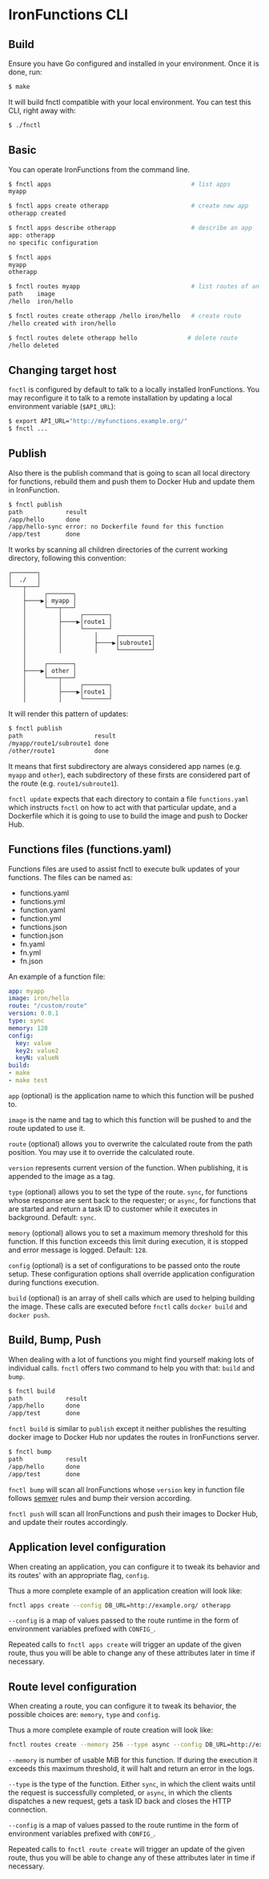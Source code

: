 # IronFunctions CLI

## Build

Ensure you have Go configured and installed in your environment. Once it is
done, run:

```sh
$ make
```

It will build fnctl compatible with your local environment. You can test this
CLI, right away with:

```sh
$ ./fnctl
```

## Basic
You can operate IronFunctions from the command line.

```sh
$ fnctl apps                                       # list apps
myapp

$ fnctl apps create otherapp                       # create new app
otherapp created

$ fnctl apps describe otherapp                     # describe an app
app: otherapp
no specific configuration

$ fnctl apps
myapp
otherapp

$ fnctl routes myapp                               # list routes of an app
path	image
/hello	iron/hello

$ fnctl routes create otherapp /hello iron/hello   # create route
/hello created with iron/hello

$ fnctl routes delete otherapp hello              # delete route
/hello deleted
```

## Changing target host

`fnctl` is configured by default to talk to a locally installed IronFunctions.
You may reconfigure it to talk to a remote installation by updating a local
environment variable (`$API_URL`):
```sh
$ export API_URL="http://myfunctions.example.org/"
$ fnctl ...
```

## Publish

Also there is the publish command that is going to scan all local directory for
functions, rebuild them and push them to Docker Hub and update them in
IronFunction.

```sh
$ fnctl publish
path    	    result
/app/hello	    done
/app/hello-sync	error: no Dockerfile found for this function
/app/test	    done
```

It works by scanning all children directories of the current working directory,
following this convention:

<pre><code>┌───────┐
│  ./   │
└───┬───┘
    │     ┌───────┐
    ├────▶│ myapp │
    │     └───┬───┘
    │         │     ┌───────┐
    │         ├────▶│route1 │
    │         │     └───────┘
    │         │         │     ┌─────────┐
    │         │         ├────▶│subroute1│
    │         │         │     └─────────┘
    │
    │     ┌───────┐
    ├────▶│ other │
    │     └───┬───┘
    │         │     ┌───────┐
    │         ├────▶│route1 │
    │         │     └───────┘</code></pre>


It will render this pattern of updates:

```sh
$ fnctl publish
path    	            result
/myapp/route1/subroute1	done
/other/route1	        done
```

It means that first subdirectory are always considered app names (e.g. `myapp`
and `other`), each subdirectory of these firsts are considered part of the route
(e.g. `route1/subroute1`).

`fnctl update` expects that each directory to contain a file `functions.yaml`
which instructs `fnctl` on how to act with that particular update, and a
Dockerfile which it is going to use to build the image and push to Docker Hub.

## Functions files (functions.yaml)

Functions files are used to assist fnctl to execute bulk updates of your
functions. The files can be named as:

- functions.yaml
- functions.yml
- function.yaml
- function.yml
- functions.json
- function.json
- fn.yaml
- fn.yml
- fn.json

An example of a function file:
```yaml
app: myapp
image: iron/hello
route: "/custom/route"
version: 0.0.1
type: sync
memory: 128
config:
  key: value
  key2: value2
  keyN: valueN
build:
- make
- make test
```

`app` (optional) is the application name to which this function will be pushed
to.

`image` is the name and tag to which this function will be pushed to and the
route updated to use it.

`route` (optional) allows you to overwrite the calculated route from the path
position. You may use it to override the calculated route.

`version` represents current version of the function. When publishing, it is
appended to the image as a tag.

`type` (optional) allows you to set the type of the route. `sync`, for functions
whose response are sent back to the requester; or `async`, for functions that
are started and return a task ID to customer while it executes in background.
Default: `sync`.

`memory` (optional) allows you to set a maximum memory threshold for this
function. If this function exceeds this limit during execution, it is stopped
and error message is logged. Default: `128`.

`config` (optional) is a set of configurations to be passed onto the route
setup. These configuration options shall override application configuration
during functions execution.

`build` (optional) is an array of shell calls which are used to helping building
the image. These calls are executed before `fnctl` calls `docker build` and
`docker push`.

## Build, Bump, Push

When dealing with a lot of functions you might find yourself making lots of
individual calls. `fnctl` offers two command to help you with that: `build` and
`bump`.

```sh
$ fnctl build
path    	    result
/app/hello	    done
/app/test	    done
```

`fnctl build` is similar to `publish` except it neither publishes the resulting
docker image to Docker Hub nor updates the routes in IronFunctions server.

```sh
$ fnctl bump
path    	    result
/app/hello	    done
/app/test	    done
```

`fnctl bump` will scan all IronFunctions whose `version` key in function file
follows [semver](http://semver.org/) rules and bump their version according.

`fnctl push` will scan all IronFunctions and push their images to Docker Hub,
and update their routes accordingly.

## Application level configuration

When creating an application, you can configure it to tweak its behavior and its
routes' with an appropriate flag, `config`.

Thus a more complete example of an application creation will look like:
```sh
fnctl apps create --config DB_URL=http://example.org/ otherapp
```

`--config` is a map of values passed to the route runtime in the form of
environment variables prefixed with `CONFIG_`.

Repeated calls to `fnctl apps create` will trigger an update of the given
route, thus you will be able to change any of these attributes later in time
if necessary.

## Route level configuration

When creating a route, you can configure it to tweak its behavior, the possible
choices are: `memory`, `type` and `config`.

Thus a more complete example of route creation will look like:
```sh
fnctl routes create --memory 256 --type async --config DB_URL=http://example.org/ otherapp /hello iron/hello
```

`--memory` is number of usable MiB for this function. If during the execution it
exceeds this maximum threshold, it will halt and return an error in the logs.

`--type` is the type of the function. Either `sync`, in which the client waits
until the request is successfully completed, or `async`, in which the clients
dispatches a new request, gets a task ID back and closes the HTTP connection.

`--config` is a map of values passed to the route runtime in the form of
environment variables prefixed with `CONFIG_`.

Repeated calls to `fnctl route create` will trigger an update of the given
route, thus you will be able to change any of these attributes later in time
if necessary.
